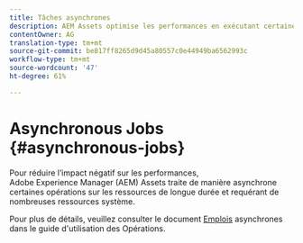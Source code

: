 ```yaml
---
title: Tâches asynchrones
description: AEM Assets optimise les performances en exécutant certaines tâches consommatrices de ressources de manière asynchrone.
contentOwner: AG
translation-type: tm+mt
source-git-commit: be817ff8265d9d45a80557c0e44949ba6562993c
workflow-type: tm+mt
source-wordcount: '47'
ht-degree: 61%

---
```



# Asynchronous Jobs {#asynchronous-jobs}

Pour réduire l’impact négatif sur les performances, Adobe Experience Manager (AEM) Assets traite de manière asynchrone certaines opérations sur les ressources de longue durée et requérant de nombreuses ressources système.

Pour plus de détails, veuillez consulter le document [Emplois](/help/operations/asynchronous-jobs.md) asynchrones dans le guide d&#39;utilisation des Opérations.
